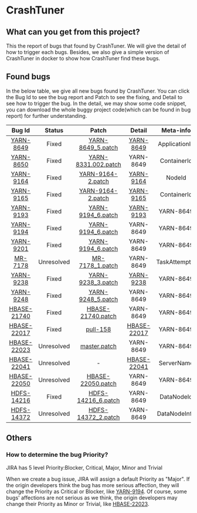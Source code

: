 # CrashTuner

## What can you get from this project?
This the report of bugs that found by CrashTuner. We will give the detail of how to trigger each bugs. Besides, we also give a simple version of CrashTuner in docker to show how CrashTuner find these bugs.
## Found bugs

In the below table, we give all new bugs found by CrashTuner. You can click the Bug Id to see the bug report and Patch to see the fixing, and Detail to see how to trigger the bug. In the detail, we may show some code snippet, you can download the whole buggy project code(which can be found in bug report) for further understanding.

|Bug Id  |Status |Patch|Detail|Meta-info|
| :------:  | :------: | :------: | :------: | :------: |
| [YARN-8649](https://issues.apache.org/jira/browse/YARN-8649) | Fixed | [YARN-8649_5.patch](https://issues.apache.org/jira/secure/attachment/12936754/YARN-8649_5.patch) | [YARN-8649](https://github.com/lujiefsi/CrashTuner/blob/master/detail/YARN-8649.md) | ApplicationId |
| [YARN-8650](https://issues.apache.org/jira/browse/YARN-8650) | Fixed | [YARN-8331.002.patch](https://issues.apache.org/jira/secure/attachment/12934881/YARN-8331.002.patch) | YARN-8649 | ContainerId |
| [YARN-9164](https://issues.apache.org/jira/browse/YARN-9164) | Fixed | [YARN-9164-2.patch](https://issues.apache.org/jira/secure/attachment/12953556/YARN-9164-2.patch) | [YARN-9164](https://github.com/lujiefsi/CrashTuner/blob/master/detail/YARN-9164.md) | NodeId |
| [YARN-9165](https://issues.apache.org/jira/browse/YARN-9165) | Fixed | [YARN-9164-2.patch](https://issues.apache.org/jira/secure/attachment/12953556/YARN-9164-2.patch) | [YARN-9165](https://github.com/lujiefsi/CrashTuner/blob/master/detail/YARN-9165.md) | ContainerId |
| [YARN-9193](https://issues.apache.org/jira/browse/YARN-9193) | Fixed | [YARN-9194_6.patch](https://issues.apache.org/jira/secure/attachment/12955092/YARN-9194_6.patch) | [YARN-9193](https://github.com/lujiefsi/CrashTuner/blob/master/detail/YARN-9193.md) | YARN-8649 |
| [YARN-9194](https://issues.apache.org/jira/browse/YARN-9194) | Fixed | [YARN-9194_6.patch](https://issues.apache.org/jira/secure/attachment/12955092/YARN-9194_6.patch)  | YARN-8649 | YARN-8649 |
| [YARN-9201](https://issues.apache.org/jira/browse/YARN-9201) | Fixed | [YARN-9194_6.patch](https://issues.apache.org/jira/secure/attachment/12955092/YARN-9194_6.patch)  | YARN-8649 | YARN-8649 |
| [MR-7178](https://issues.apache.org/jira/browse/MAPREDUCE-7178) | Unresolved |[MR-7178_1.patch]( https://issues.apache.org/jira/secure/attachment/12956427/MR-7178_1.patch) | YARN-8649 | TaskAttemptId |
| [YARN-9238](https://issues.apache.org/jira/browse/YARN-9238) | Fixed | [YARN-9238_3.patch](https://issues.apache.org/jira/secure/attachment/12959002/YARN-9238_3.patch) | [YARN-9238](https://github.com/lujiefsi/CrashTuner/blob/master/detail/YARN-9238.md) | YARN-8649 |
| [YARN-9248](https://issues.apache.org/jira/browse/YARN-9248) | Fixed | [YARN-9248_5.patch](https://issues.apache.org/jira/secure/attachment/12956913/YARN-9248_5.patch) | YARN-8649 | YARN-8649 |
| [HBASE-21740](https://issues.apache.org/jira/browse/HBASE-21740) | Fixed |[HBASE-21740.patch](https://issues.apache.org/jira/secure/attachment/12959012/0001-fix-HBASE-21740.patch)| YARN-8649 | YARN-8649 |
| [HBASE-22017](https://issues.apache.org/jira/browse/HBASE-22017) | Fixed | [pull-158](https://github.com/apache/hbase/pull/158) | [HBASE-22017](https://github.com/lujiefsi/CrashTuner/blob/master/detail/HBASE-22017.md) | YARN-8649 |
| [HBASE-22023](https://issues.apache.org/jira/browse/HBASE-22023) | Unresolved |[master.patch](https://issues.apache.org/jira/secure/attachment/12966775/0001-fix-HBASE-22023-on-master.patch) | YARN-8649 | YARN-8649 |
| [HBASE-22041](https://issues.apache.org/jira/browse/HBASE-22041)  | Unresolved | - | [HBASE-22041](https://github.com/lujiefsi/CrashTuner/blob/master/detail/HBASE-22041.md) | ServerName |
| [HBASE-22050](https://issues.apache.org/jira/browse/HBASE-22050) | Unresolved |[HBASE-22050.patch](https://issues.apache.org/jira/secure/attachment/12962339/0001-fix-HBASE-22050.patch) | YARN-8649 | YARN-8649 |
| [HDFS-14216](https://issues.apache.org/jira/browse/HDFS-14216) | Fixed |[HDFS-14216_6.patch](https://issues.apache.org/jira/secure/attachment/12959591/HDFS-14216_6.patch) | YARN-8649 | DataNodeId |
| [HDFS-14372](https://issues.apache.org/jira/browse/HDFS-14372) | Unresolved | [HDFS-14372_2.patch](https://issues.apache.org/jira/secure/attachment/12964354/HDFS-14372_2.patch) | YARN-8649 | DataNodeInfo |

## Others

### How to determine the bug Priority?

JIRA has 5 level Priority:Blocker, Critical, Major, Minor and Trivial

When we create a bug issue, JIRA will assign a default Priority as "Major". If the origin developers think the bug has more serious affection,  they will change the Priority as Critical or Blocker, like [YARN-9194](<https://issues.apache.org/jira/browse/YARN-9194>). Of course, some bugs' affections are not  serious as we think, the origin developers  may change their Priority  as Minor or Trivial, like  [HBASE-22023](<https://issues.apache.org/jira/browse/HBASE-22023>).



